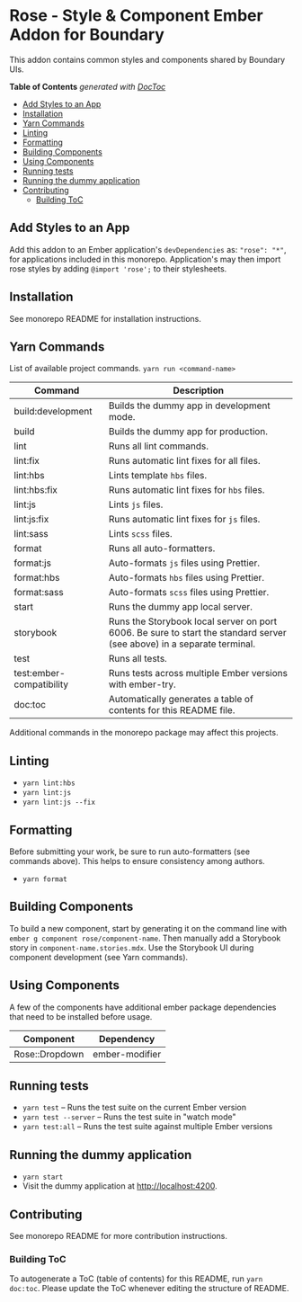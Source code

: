 # Rose - Style & Component Ember Addon for Boundary

This addon contains common styles and components shared by
Boundary UIs.

<!-- START doctoc generated TOC please keep comment here to allow auto update -->
<!-- DON'T EDIT THIS SECTION, INSTEAD RE-RUN doctoc TO UPDATE -->
**Table of Contents**  *generated with [DocToc](https://github.com/thlorenz/doctoc)*

- [Add Styles to an App](#add-styles-to-an-app)
- [Installation](#installation)
- [Yarn Commands](#yarn-commands)
- [Linting](#linting)
- [Formatting](#formatting)
- [Building Components](#building-components)
- [Using Components](#using-components)
- [Running tests](#running-tests)
- [Running the dummy application](#running-the-dummy-application)
- [Contributing](#contributing)
  - [Building ToC](#building-toc)

<!-- END doctoc generated TOC please keep comment here to allow auto update -->

## Add Styles to an App

Add this addon to an Ember application's `devDependencies` as:
`"rose": "*"`, for applications included in this monorepo.  Application's
may then import rose styles by adding `@import 'rose';` to their stylesheets.

## Installation

See monorepo README for installation instructions.

## Yarn Commands

List of available project commands.  `yarn run <command-name>`

| Command | Description |
| ------- | ----------- |
| build:development | Builds the dummy app in development mode. |
| build | Builds the dummy app for production. |
| lint | Runs all lint commands. |
| lint:fix | Runs automatic lint fixes for all files. |
| lint:hbs | Lints template `hbs` files. |
| lint:hbs:fix | Runs automatic lint fixes for `hbs` files. |
| lint:js | Lints `js` files. |
| lint:js:fix | Runs automatic lint fixes for `js` files. |
| lint:sass | Lints `scss` files. |
| format | Runs all auto-formatters. |
| format:js | Auto-formats `js` files using Prettier. |
| format:hbs | Auto-formats `hbs` files using Prettier. |
| format:sass | Auto-formats `scss` files using Prettier. |
| start | Runs the dummy app local server. |
| storybook | Runs the Storybook local server on port 6006.  Be sure to start the standard server (see above) in a separate terminal. |
| test | Runs all tests. |
| test:ember-compatibility | Runs tests across multiple Ember versions with ember-try. |
| doc:toc | Automatically generates a table of contents for this README file. |

Additional commands in the monorepo package may affect this projects.

## Linting

* `yarn lint:hbs`
* `yarn lint:js`
* `yarn lint:js --fix`

## Formatting

Before submitting your work, be sure to run auto-formatters
(see commands above).  This helps to ensure consistency among authors.

* `yarn format`

## Building Components

To build a new component, start by generating it on the command line with
`ember g component rose/component-name`.  Then manually add a Storybook story in
`component-name.stories.mdx`.  Use the Storybook UI during component
development (see Yarn commands).

## Using Components

A few of the components have additional ember package dependencies that need to be installed before usage.

| Component | Dependency |
| --------- | ---------- |
| Rose::Dropdown | ember-modifier |

## Running tests

* `yarn test` – Runs the test suite on the current Ember version
* `yarn test --server` – Runs the test suite in "watch mode"
* `yarn test:all` – Runs the test suite against multiple Ember versions

## Running the dummy application

* `yarn start`
* Visit the dummy application at [http://localhost:4200](http://localhost:4200).

## Contributing

See monorepo README for more contribution instructions.

### Building ToC

To autogenerate a ToC (table of contents) for this README,
run `yarn doc:toc`.  Please update the ToC whenever editing the structure
of README.
